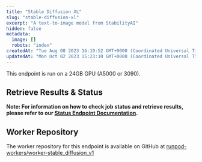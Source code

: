 ```yaml
---
title: "Stable Diffusion XL"
slug: "stable-diffusion-xl"
excerpt: "A text-to-image model from StabilityAI"
hidden: false
metadata: 
  image: []
  robots: "index"
createdAt: "Tue Aug 08 2023 16:10:52 GMT+0000 (Coordinated Universal Time)"
updatedAt: "Mon Oct 02 2023 15:23:10 GMT+0000 (Coordinated Universal Time)"
---
```


This endpoint is run on a 24GB GPU (A5000 or 3090).

## Retrieve Results & Status

**Note: For information on how to check job status and retrieve results, please refer to our [Status Endpoint Documentation](https://docs.runpod.io/reference/status).**

## Worker Repository

The worker repository for this endpoint is available on GitHub at [runpod-workers/worker-stable_diffusion_v1](https://github.com/runpod-workers/worker-stable_diffusion_v1)

